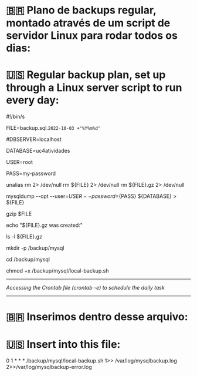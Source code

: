 # 🇧🇷 Plano de backups regular, montado através de um script de servidor Linux para rodar todos os dias:
# 🇺🇸 Regular backup plan, set up through a Linux server script to run every day:
#!/bin/s

FILE=backup.sql.`2022-10-03 +"%Y%m%d"`

#DBSERVER=localhost

DATABASE=uc4atividades

USER=root

PASS=my-password

unalias rm 2> /dev/null
rm ${FILE} 2> /dev/null 
rm ${FILE}.gz 2> /dev/null

mysqldump --opt --user=${USER} --password=${PASS} ${DATABASE} > ${FILE} 

gzip $FILE

echo "${FILE}.gz was created:"

ls -l ${FILE}.gz

mkdir -p /backup/mysql

cd /backup/mysql

chmod +x /backup/mysql/local-backup.sh

---------------------------------------------------------------------------------------------------------------------------------------------------------

*Accessing the Crontab file (crontab -e) to schedule the daily task*
  
---------------------------------------------------------------------------------------------------------------------------------------------------------

# 🇧🇷 Inserimos dentro desse arquivo:
# 🇺🇸 Insert into this file:
0 1 * * * /backup/mysql/local-backup.sh 1>> /var/log/mysqlbackup.log 
2>>/var/log/mysqlbackup-error.log

